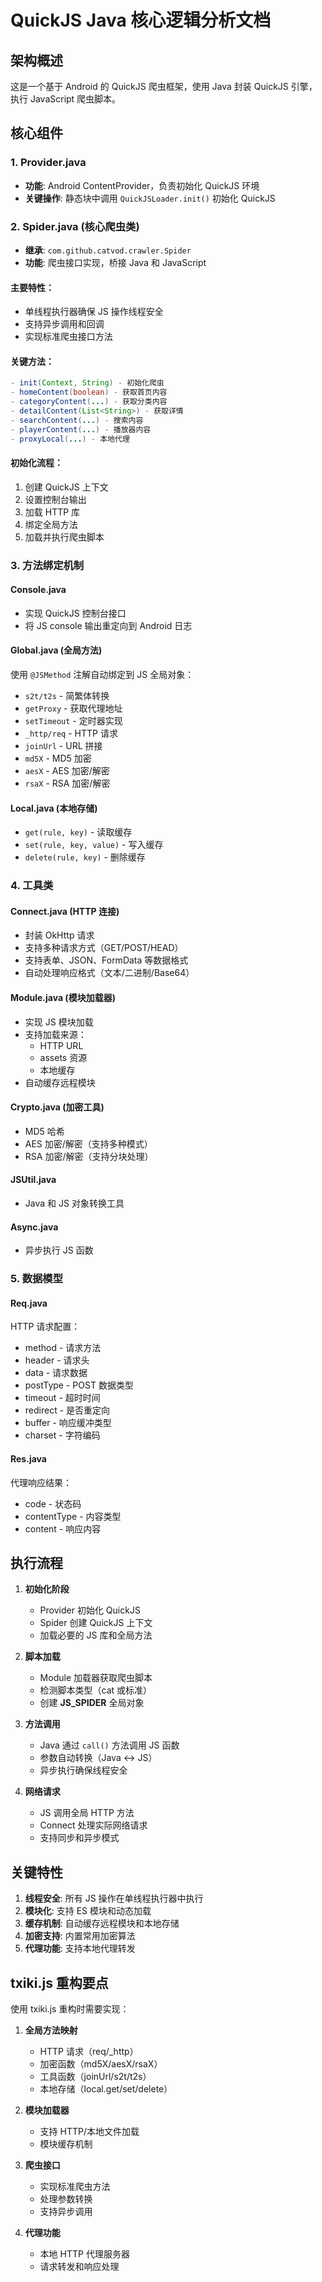 # QuickJS Java 核心逻辑分析文档

## 架构概述

这是一个基于 Android 的 QuickJS 爬虫框架，使用 Java 封装 QuickJS 引擎，执行 JavaScript 爬虫脚本。

## 核心组件

### 1. Provider.java
- **功能**: Android ContentProvider，负责初始化 QuickJS 环境
- **关键操作**: 静态块中调用 `QuickJSLoader.init()` 初始化 QuickJS

### 2. Spider.java (核心爬虫类)
- **继承**: `com.github.catvod.crawler.Spider`
- **功能**: 爬虫接口实现，桥接 Java 和 JavaScript

#### 主要特性：
- 单线程执行器确保 JS 操作线程安全
- 支持异步调用和回调
- 实现标准爬虫接口方法

#### 关键方法：
```java
- init(Context, String) - 初始化爬虫
- homeContent(boolean) - 获取首页内容
- categoryContent(...) - 获取分类内容
- detailContent(List<String>) - 获取详情
- searchContent(...) - 搜索内容
- playerContent(...) - 播放器内容
- proxyLocal(...) - 本地代理
```

#### 初始化流程：
1. 创建 QuickJS 上下文
2. 设置控制台输出
3. 加载 HTTP 库
4. 绑定全局方法
5. 加载并执行爬虫脚本

### 3. 方法绑定机制

#### Console.java
- 实现 QuickJS 控制台接口
- 将 JS console 输出重定向到 Android 日志

#### Global.java (全局方法)
使用 `@JSMethod` 注解自动绑定到 JS 全局对象：
- `s2t/t2s` - 简繁体转换
- `getProxy` - 获取代理地址
- `setTimeout` - 定时器实现
- `_http/req` - HTTP 请求
- `joinUrl` - URL 拼接
- `md5X` - MD5 加密
- `aesX` - AES 加密/解密
- `rsaX` - RSA 加密/解密

#### Local.java (本地存储)
- `get(rule, key)` - 读取缓存
- `set(rule, key, value)` - 写入缓存
- `delete(rule, key)` - 删除缓存

### 4. 工具类

#### Connect.java (HTTP 连接)
- 封装 OkHttp 请求
- 支持多种请求方式（GET/POST/HEAD）
- 支持表单、JSON、FormData 等数据格式
- 自动处理响应格式（文本/二进制/Base64）

#### Module.java (模块加载器)
- 实现 JS 模块加载
- 支持加载来源：
  - HTTP URL
  - assets 资源
  - 本地缓存
- 自动缓存远程模块

#### Crypto.java (加密工具)
- MD5 哈希
- AES 加密/解密（支持多种模式）
- RSA 加密/解密（支持分块处理）

#### JSUtil.java
- Java 和 JS 对象转换工具

#### Async.java
- 异步执行 JS 函数

### 5. 数据模型

#### Req.java
HTTP 请求配置：
- method - 请求方法
- header - 请求头
- data - 请求数据
- postType - POST 数据类型
- timeout - 超时时间
- redirect - 是否重定向
- buffer - 响应缓冲类型
- charset - 字符编码

#### Res.java
代理响应结果：
- code - 状态码
- contentType - 内容类型
- content - 响应内容

## 执行流程

1. **初始化阶段**
   - Provider 初始化 QuickJS
   - Spider 创建 QuickJS 上下文
   - 加载必要的 JS 库和全局方法

2. **脚本加载**
   - Module 加载器获取爬虫脚本
   - 检测脚本类型（cat 或标准）
   - 创建 __JS_SPIDER__ 全局对象

3. **方法调用**
   - Java 通过 `call()` 方法调用 JS 函数
   - 参数自动转换（Java ↔ JS）
   - 异步执行确保线程安全

4. **网络请求**
   - JS 调用全局 HTTP 方法
   - Connect 处理实际网络请求
   - 支持同步和异步模式

## 关键特性

1. **线程安全**: 所有 JS 操作在单线程执行器中执行
2. **模块化**: 支持 ES 模块和动态加载
3. **缓存机制**: 自动缓存远程模块和本地存储
4. **加密支持**: 内置常用加密算法
5. **代理功能**: 支持本地代理转发

## txiki.js 重构要点

使用 txiki.js 重构时需要实现：

1. **全局方法映射**
   - HTTP 请求（req/_http）
   - 加密函数（md5X/aesX/rsaX）
   - 工具函数（joinUrl/s2t/t2s）
   - 本地存储（local.get/set/delete）

2. **模块加载器**
   - 支持 HTTP/本地文件加载
   - 模块缓存机制

3. **爬虫接口**
   - 实现标准爬虫方法
   - 处理参数转换
   - 支持异步调用

4. **代理功能**
   - 本地 HTTP 代理服务器
   - 请求转发和响应处理